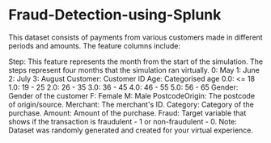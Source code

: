 # Fraud-Detection-using-Splunk
This dataset consists of payments from various customers made in different periods and amounts. The feature columns include:

Step: This feature represents the month from the start of the simulation. The steps represent four months that the simulation ran virtually.
0: May
1: June
2: July
3: August
Customer: Customer ID
Age: Categorised age
0.0: <= 18
1.0: 19 - 25
2.0: 26 - 35
3.0: 36 - 45
4.0: 46 - 55
5.0: 56 - 65
Gender: Gender of the customer
F: Female
M: Male
PostcodeOrigin: The postcode of origin/source.
Merchant: The merchant's ID. 
Category: Category of the purchase. 
Amount: Amount of the purchase.
Fraud: Target variable that shows if the transaction is fraudulent - 1 or non-fraudulent - 0.
Note: Dataset was randomly generated and created for your virtual experience.
